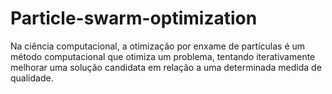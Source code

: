# Particle-swarm-optimization
Na ciência computacional, a otimização por enxame de partículas é um método computacional que otimiza um problema, tentando iterativamente melhorar uma solução candidata em relação a uma determinada medida de qualidade.
